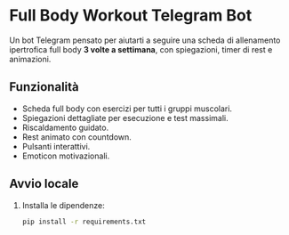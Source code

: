 # Full Body Workout Telegram Bot

Un bot Telegram pensato per aiutarti a seguire una scheda di allenamento ipertrofica full body **3 volte a settimana**, con spiegazioni, timer di rest e animazioni.

## Funzionalità
- Scheda full body con esercizi per tutti i gruppi muscolari.
- Spiegazioni dettagliate per esecuzione e test massimali.
- Riscaldamento guidato.
- Rest animato con countdown.
- Pulsanti interattivi.
- Emoticon motivazionali.

## Avvio locale

1. Installa le dipendenze:
   ```bash
   pip install -r requirements.txt